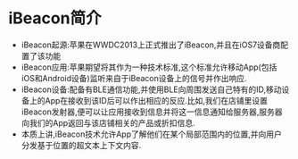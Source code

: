 # iBeacon简介
- iBeacon起源:苹果在WWDC2013上正式推出了iBeacon,并且在iOS7设备商配置了该功能
- iBeacon应用:苹果期望将其作为一种技术标准,这个标准允许移动App(包括iOS和Android设备)监听来自于iBeacon设备上的信号并作出响应.
- iBeacon设备:配备有BLE通信功能,并使用BLE向周围发送自己特有的ID,移动设备上的App在接收到该ID后可以作出相应的反应.比如,我们在店铺里设置iBeacon发射器,便可以让应用接收到信息并将这一信息通知给服务器,服务器向我们的App返回与该店铺相关的产品或折扣信息.
- 本质上讲,iBeacon技术允许App了解他们在某个局部范围内的位置,并向用户分发基于位置的超文本上下文内容.
